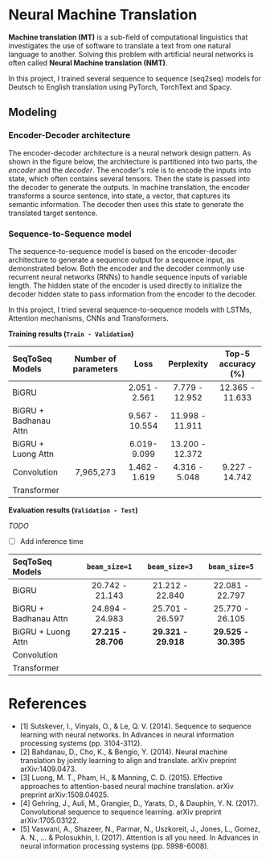 # Neural Machine Translation

**Machine translation (MT)** is a sub-field of computational linguistics that investigates the use of software to translate a text from one natural language to another. Solving this problem with artificial neural networks is often called **Neural Machine translation (NMT)**.

In this project, I trained several sequence to sequence (seq2seq) models for Deutsch to English translation using PyTorch, TorchText and Spacy.

## Modeling

### Encoder-Decoder architecture

The encoder-decoder architecture is a neural network design pattern. As shown in the figure below, the architecture is partitioned into two parts, the *encoder* and the *decoder*. The encoder's role is to encode the inputs into state, which often contains several tensors. Then the state is passed into the decoder to generate the outputs. In machine translation, the encoder transforms a source sentence, into state, a vector, that captures its semantic information. The decoder then uses this state to generate the translated target sentence.

### Sequence-to-Sequence model

The sequence-to-sequence model is based on the encoder-decoder architecture to generate a sequence output for a sequence input, as demonstrated below. Both the encoder and the decoder commonly use recurrent neural networks (RNNs) to handle sequence inputs of variable length. The hidden state of the encoder is used directly to initialize the decoder hidden state to pass information from the encoder to the decoder.

In this project, I tried several sequence-to-sequence models with LSTMs, Attention mechanisms, CNNs and Transformers.

**Training results (`Train - Validation`)**

| SeqToSeq Models       | Number of parameters   | Loss                   | Perplexity                 | Top-5 accuracy (%)         |
|:----------------------|:----------------------:|:----------------------:|:--------------------------:|:--------------------------:|
| BiGRU                 |                        | 2.051 - 2.561          | 7.779 - 12.952             | 12.365 - 11.633            |
| BiGRU + Badhanau Attn |                        | 9.567 - 10.554         | 11.998 - 11.911            |                            |
| BiGRU + Luong Attn    |                        | 6.019- 9.099           | 13.200 - 12.372            |                            |
| Convolution           | 7,965,273              | 1.462 - 1.619          | 4.316 - 5.048              | 9.227 - 14.742             |
| Transformer           |                        |                        |                            |                            |

**Evaluation results (`Validation - Test`)**

*TODO*

- [ ] Add inference time

| SeqToSeq Models       | `beam_size=1`       | `beam_size=3`       | `beam_size=5`       |
|:----------------------|:-------------------:|:-------------------:|:-------------------:|
| BiGRU                 | 20.742 - 21.143     | 21.212 - 22.840     | 22.081 - 22.797     |
| BiGRU + Badhanau Attn | 24.894 - 24.983     | 25.701 - 26.597     | 25.770 - 26.105     |
| BiGRU + Luong Attn    | **27.215 - 28.706** | **29.321 - 29.918** | **29.525 - 30.395** |
| Convolution           |                     |                     |                     |
| Transformer           |                     |                     |                     |

# References

- [1] Sutskever, I., Vinyals, O., & Le, Q. V. (2014). Sequence to sequence learning with neural networks. In Advances in neural information processing systems (pp. 3104-3112).
- [2] Bahdanau, D., Cho, K., & Bengio, Y. (2014). Neural machine translation by jointly learning to align and translate. arXiv preprint arXiv:1409.0473.
- [3] Luong, M. T., Pham, H., & Manning, C. D. (2015). Effective approaches to attention-based neural machine translation. arXiv preprint arXiv:1508.04025.
- [4] Gehring, J., Auli, M., Grangier, D., Yarats, D., & Dauphin, Y. N. (2017). Convolutional sequence to sequence learning. arXiv preprint arXiv:1705.03122.
- [5] Vaswani, A., Shazeer, N., Parmar, N., Uszkoreit, J., Jones, L., Gomez, A. N., ... & Polosukhin, I. (2017). Attention is all you need. In Advances in neural information processing systems (pp. 5998-6008).


